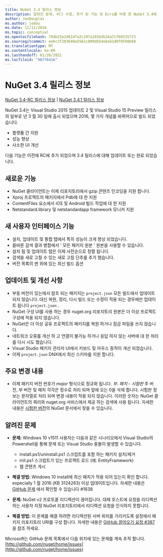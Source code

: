 ```yaml
---
title: NuGet 3.4 릴리스 정보
description: 알려진 문제, 버그 수정, 추가 된 기능 및 Ecrs를 비롯 한 NuGet 3.4에 대 한 릴리스 정보입니다.
author: JonDouglas
ms.author: jodou
ms.date: 11/11/2016
ms.topic: conceptual
ms.openlocfilehash: 794b25e2d81d7a2c297a185bdb34a7cf68535723
ms.sourcegitcommit: ee6c3f203648a5561c809db54ebeb1d0f0598b68
ms.translationtype: MT
ms.contentlocale: ko-KR
ms.lasthandoff: 01/26/2021
ms.locfileid: "98776416"
---
```

# <a name="nuget-34-release-notes"></a>NuGet 3.4 릴리스 정보

[NuGet 3.4-RC 릴리스 정보](../release-notes/nuget-3.4-RC.md)  |  [NuGet 3.4.1 릴리스 정보](../release-notes/nuget-3.4.1.md)

NuGet 3.4는 Visual Studio 2015 업데이트 2 및 Visual Studio 15 Preview 릴리스의 일부로 년 3 월 30 일에 출시 되었으며 2016, 몇 가지 개념를 바뀌어으로 빌드 되었습니다.

* 플랫폼 간 지원
* 성능 향상
* 사소한 UI 개선

다음 기능은 이전에 RC에 추가 되었으며 3.4 릴리스에 대해 업데이트 또는 완료 되었습니다.

## <a name="new-features"></a>새로운 기능

* NuGet 클라이언트는 이제 리포지토리에서 gzip 콘텐츠 인코딩을 지원 합니다.
* Xproj 프로젝트의 패키지에서 Pdb에 대 한 지원
* ContentFiles 요소에서 iOS 및 Android 빌드 작업에 대 한 지원
* Netstandard.library 및 netstandardapp framework 모니커 지원

## <a name="new-user-interface-features"></a>새 사용자 인터페이스 기능

* 설치, 업데이트 및 통합 탭에서 특히 성능이 크게 향상 되었습니다.
* 올바른 검색 결과 병합에서 ' 모든 패키지 원본 ' 원본을 사용할 수 있습니다.
* 설치 됨 및 업데이트 탭은 이제 사전순으로 정렬 됩니다.
* 검색을 새로 고칠 수 있는 새로 고침 단추를 추가 했습니다.
* 버전 목록의 맨 위에 있는 최신 빌드 옵션

## <a name="updates-and-improvements"></a>업데이트 및 개선 사항

* 부동 버전이 있는에서 참조 되는 패키지는 `project.json` 모든 빌드에서 업데이트 되지 않습니다. 대신 복원, 정리, 다시 빌드 또는 수정이 적용 되는 경우에만 업데이트 됩니다 `project.json` .
* NuGet 구성 UI를 사용 하는 경우 nuget.org 리포지토리 원본은 더 이상 프로젝트 구성에 적용 되지 않습니다.
* NuGet은 더 이상 공유 프로젝트의 패키지를 복원 하거나 잠금 파일을 쓰지 않습니다.
* 네트워크 오류를 개선 하 고 연결이 불가능 하거나 응답 하지 않는 서버에 대 한 처리를 다시 시도 했습니다.
* Visual Studio 패키지 관리자 UI에서 키보드 및 마우스 동작이 개선 되었습니다.
* 이제 `project.json` DNX에서 최신 스키마를 지원 합니다.

## <a name="breaking-changes"></a>주요 변경 내용

* 이제 패키지 버전 번호가 *major* 형식으로 정규화 됩니다. *부*. *패치* - *시험판*   주 버전, 부 버전 및 패치 각각은 정수로 처리 되며 앞에 오는 0을 삭제 합니다.  시험판 정보는 문자열로 처리 되며 변경 내용이 적용 되지 않습니다. 이러한 숫자는 NuGet 클라이언트의 쿼리와 nuget.org 서비스에서 제공 하는 검색에 사용 됩니다.  자세한 내용은 [시험판 버전](../create-packages/prerelease-packages.md)의 NuGet 문서에서 찾을 수 있습니다.

## <a name="known-issues"></a>알려진 문제

* **문제:** Windows 10 v1511 사용자는 다음과 같은 시나리오에서 Visual Studio의 Powershell을 통해 문제 또는 Visual Studio 충돌이 발생할 수 있습니다.
    * install.ps1/uninstall.ps1 스크립트를 포함 하는 패키지 설치/제거
    * init.ps1 스크립트가 있는 프로젝트 로드 (예: EntityFramework)
    * 웹 콘텐츠 게시

* **해결 방법:** Windows 10 install에 최신 패치가 적용 되어 있는지 확인 합니다. expecially 1 월 2016 (KB 3124263) 이상 업데이트입니다.  자세한 내용은 [GitHub 문제](http://github.com/nuget/home/issues/1638) 에서 확인할 수 있습니다 #1638

* **문제:** NuGet v2 프로토콜 리디렉션이 끊어집니다.
대체 호스트에 요청을 리디렉션하는 사용자 지정 NuGet 리포지토리에서 리디렉션 요청을 인식하지 못합니다.
* **해결 방법:**  이 문제를 해결 하려면 리디렉션된 서버 위치를 가리키도록 설정에서 패키지 리포지토리 URI를 구성 합니다.
자세한 내용은 [GitHub 끌어오기 요청 #387](https://github.com/NuGet/NuGet.Client/pull/387)을 참조 하세요.

Microsoft는 GitHub 문제 목록에서 다음 위치에 있는 문제를 계속 추적 합니다. [http://github.com/nuget/home/issues](http://github.com/nuget/home/issues)